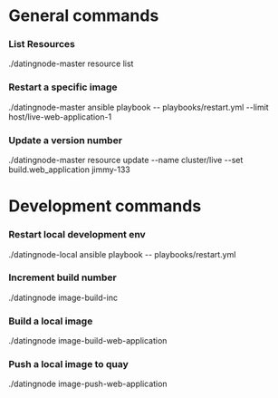 
# General commands

### List Resources
./datingnode-master resource list

### Restart a specific image
./datingnode-master ansible playbook -- playbooks/restart.yml --limit host/live-web-application-1

### Update a version number
./datingnode-master resource update --name cluster/live --set build.web_application jimmy-133


# Development commands

### Restart local development env
./datingnode-local ansible playbook -- playbooks/restart.yml

### Increment build number
./datingnode image-build-inc

### Build a local image
./datingnode image-build-web-application

### Push a local image to quay
./datingnode image-push-web-application
